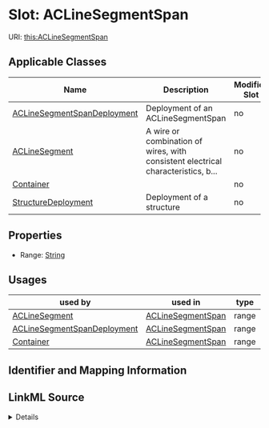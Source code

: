 # Slot: ACLineSegmentSpan

URI: [this:ACLineSegmentSpan](https://ap-no.cim4.eu/AviationObstacle/1.0#ACLineSegmentSpan)



<!-- no inheritance hierarchy -->




## Applicable Classes

| Name | Description | Modifies Slot |
| --- | --- | --- |
[ACLineSegmentSpanDeployment](ACLineSegmentSpanDeployment.md) | Deployment of an ACLineSegmentSpan |  no  |
[ACLineSegment](ACLineSegment.md) | A wire or combination of wires, with consistent electrical characteristics, b... |  no  |
[Container](Container.md) |  |  no  |
[StructureDeployment](StructureDeployment.md) | Deployment of a structure |  no  |







## Properties

* Range: [String](String.md)

## Usages

| used by | used in | type | used |
| ---  | --- | --- | --- |
| [ACLineSegment](ACLineSegment.md) | [ACLineSegmentSpan](ACLineSegmentSpan.md) | range | [ACLineSegmentSpan](ACLineSegmentSpan.md) |
| [ACLineSegmentSpanDeployment](ACLineSegmentSpanDeployment.md) | [ACLineSegmentSpan](ACLineSegmentSpan.md) | range | [ACLineSegmentSpan](ACLineSegmentSpan.md) |
| [Container](Container.md) | [ACLineSegmentSpan](ACLineSegmentSpan.md) | range | [ACLineSegmentSpan](ACLineSegmentSpan.md) |






## Identifier and Mapping Information








## LinkML Source

<details>
```yaml
name: ACLineSegmentSpan
alias: ACLineSegmentSpan
domain_of:
- ACLineSegment
- ACLineSegmentSpanDeployment
- StructureDeployment
- Container
range: string

```
</details>